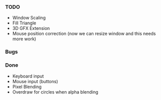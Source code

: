 ### TODO
* Window Scaling
* Fill Triangle
* 3D GFX Extension
* Mouse position correction (now we can resize window and this needs more work)

### Bugs


### Done
* Keyboard input
* Mouse input (buttons)
* Pixel Blending
* Overdraw for circles when alpha blending